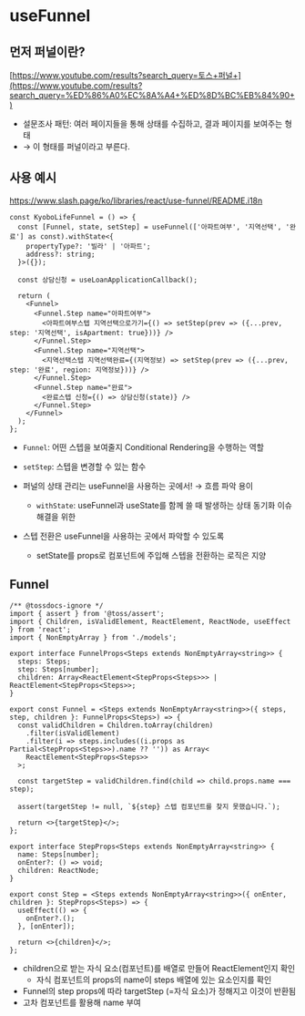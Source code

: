 # useFunnel

## 먼저 퍼널이란?

[https://www.youtube.com/results?search_query=토스+퍼널+](https://www.youtube.com/results?search_query=%ED%86%A0%EC%8A%A4+%ED%8D%BC%EB%84%90+)

- 설문조사 패턴: 여러 페이지들을 통해 상태를 수집하고, 결과 페이지를 보여주는 형태
- → 이 형태를 퍼널이라고 부른다.

## 사용 예시

https://www.slash.page/ko/libraries/react/use-funnel/README.i18n

```tsx
const KyoboLifeFunnel = () => {
  const [Funnel, state, setStep] = useFunnel(['아파트여부', '지역선택', '완료'] as const).withState<{
    propertyType?: '빌라' | '아파트';
    address?: string;
  }>({});

  const 상담신청 = useLoanApplicationCallback();

  return (
    <Funnel>
      <Funnel.Step name="아파트여부">
        <아파트여부스텝 지역선택으로가기={() => setStep(prev => ({...prev, step: '지역선택', isApartment: true}))} />
      </Funnel.Step>
      <Funnel.Step name="지역선택">
        <지역선택스텝 지역선택완료={(지역정보) => setStep(prev => ({...prev, step: '완료', region: 지역정보}))} />
      </Funnel.Step>
      <Funnel.Step name="완료">
        <완료스텝 신청={() => 상담신청(state)} />
      </Funnel.Step>
    </Funnel>
  );
};
```

- `Funnel`: 어떤 스텝을 보여줄지 Conditional Rendering을 수행하는 역할
- `setStep`: 스텝을 변경할 수 있는 함수

- 퍼널의 상태 관리는 useFunnel을 사용하는 곳에서! → 흐름 파악 용이
    - `withState`: useFunnel과 useState를 함께 쓸 때 발생하는 상태 동기화 이슈 해결을 위한
- 스텝 전환은 useFunnel을 사용하는 곳에서 파악할 수 있도록
    - setState를 props로 컴포넌트에 주입해 스텝을 전환하는 로직은 지양

## Funnel

```tsx
/** @tossdocs-ignore */
import { assert } from '@toss/assert';
import { Children, isValidElement, ReactElement, ReactNode, useEffect } from 'react';
import { NonEmptyArray } from './models';

export interface FunnelProps<Steps extends NonEmptyArray<string>> {
  steps: Steps;
  step: Steps[number];
  children: Array<ReactElement<StepProps<Steps>>> | ReactElement<StepProps<Steps>>;
}

export const Funnel = <Steps extends NonEmptyArray<string>>({ steps, step, children }: FunnelProps<Steps>) => {
  const validChildren = Children.toArray(children)
    .filter(isValidElement)
    .filter(i => steps.includes((i.props as Partial<StepProps<Steps>>).name ?? '')) as Array<
    ReactElement<StepProps<Steps>>
  >;

  const targetStep = validChildren.find(child => child.props.name === step);

  assert(targetStep != null, `${step} 스텝 컴포넌트를 찾지 못했습니다.`);

  return <>{targetStep}</>;
};

export interface StepProps<Steps extends NonEmptyArray<string>> {
  name: Steps[number];
  onEnter?: () => void;
  children: ReactNode;
}

export const Step = <Steps extends NonEmptyArray<string>>({ onEnter, children }: StepProps<Steps>) => {
  useEffect(() => {
    onEnter?.();
  }, [onEnter]);

  return <>{children}</>;
};
```

- children으로 받는 자식 요소(컴포넌트)를 배열로 만들어 ReactElement인지 확인
    - 자식 컴포넌트의 props의 name이 steps 배열에 있는 요소인지를 확인
- Funnel의 step props에 따라 targetStep (=자식 요소)가 정해지고 이것이 반환됨
- 고차 컴포넌트를 활용해 name 부여